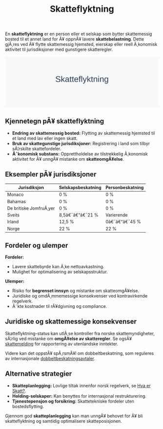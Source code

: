 ﻿---
title: "Skatteflyktning"
meta_title: "Skatteflyktning"
meta_description: 'En **skatteflyktning** er en person eller et selskap som bytter skattemessig bosted til et annet land for Ã¥ oppnÃ¥ lavere **skattebelastning**. Dette gjÃ¸res v...'
slug: skatteflyktning
type: blog
layout: pages/single
---

En **skatteflyktning** er en person eller et selskap som bytter skattemessig bosted til et annet land for Ã¥ oppnÃ¥ lavere **skattebelastning**. Dette gjÃ¸res ved Ã¥ flytte skattemessig hjemsted, eierskap eller reell Ã¸konomisk aktivitet til jurisdiksjoner med gunstigere skatteregler.

![Illustrasjon av konseptet skatteflyktning](skatteflyktning-image.svg)

## Kjennetegn pÃ¥ skatteflyktning

* **Endring av skattemessig bosted:** Flytting av skattemessig hjemsted til et land med lav eller ingen skatt.
* **Bruk av skattegunstige jurisdiksjoner:** Registrering i land som tilbyr sÃ¦rskilte skattefordeler.
* **Ã˜konomisk substans:** Opprettholdelse av tilstrekkelig Ã¸konomisk aktivitet for Ã¥ unngÃ¥ mistanke om **skatteomgÃ¥else**.

## Eksempler pÃ¥ jurisdiksjoner

| Jurisdiksjon                  | Selskapsbeskatning | Personbeskatning |
|-------------------------------|--------------------|------------------|
| Monaco                        | 0 %                | 0 %              |
| Bahamas                       | 0 %                | 0 %              |
| De britiske JomfruÃ¸yer        | 0 %                | 0 %              |
| Sveits                        | 8,5â€¯â€“â€¯21 %         | Varierende       |
| Irland                        | 12,5 %             | 0â€¯â€“â€¯45 %         |
| Norge                         | 22 %               | 22 %             |

## Fordeler og ulemper

**Fordeler:**

* Lavere skattebyrde kan Ã¸ke nettoavkastning.
* Mulighet for optimalisering av selskapsstruktur.

**Ulemper:**

* Risiko for **begrenset innsyn** og mistanke om skatteomgÃ¥else.
* Juridiske og omdÃ¸mmemessige konsekvenser ved kontravirkende regelverk.
* Ã˜kte kostnader til rÃ¥dgivning og compliance.

## Juridiske og skattemessige konsekvenser

Skatteflyktning-status kan utlÃ¸se kontroller fra norske skattemyndigheter, sÃ¦rlig ved mistanke om **omgÃ¥else av skatteregler**. Se ogsÃ¥ [skattemelding](/blogs/regnskap/skattemelding "Skattemelding - Komplett Guide til Utfylling og Innlevering") for rapportering av utenlandske inntekter.

Videre kan det oppstÃ¥ spÃ¸rsmÃ¥l om dobbeltbeskatning, som reguleres av internasjonale [dobbeltbeskatningsavtaler](/blogs/regnskap/hva-er-dobbeltbeskatning "Hva er dobbeltbeskatning? Regelverk og avtaler").

## Alternative strategier

* **Skatteplanlegging:** Lovlige tiltak innenfor norsk regelverk, se [Hva er Skatt?](/blogs/regnskap/hva-er-skatt "Hva er Skatt?").
* **Holding-selskaper:** Kan benyttes for internasjonal restrukturering.
* **Tjenestepensjon og forsikring:** Skattetekniske fordeler uten bostedsflytting.

Gjennom god **skatteplanlegging** kan man unngÃ¥ behovet for Ã¥ bli skatteflyktning og samtidig optimalisere skatteposisjonen.

